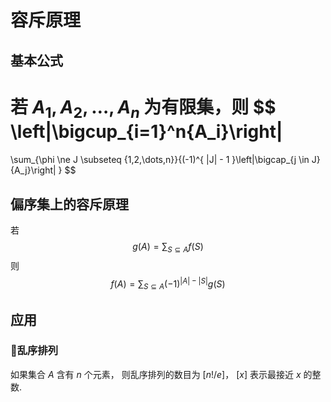 # 容斥原理

## 基本公式

若 $A_1, A_2, \dots, A_n$ 为有限集，则
$$
\left|\bigcup_{i=1}^n{A_i}\right|
=
\sum_{\phi \ne J \subseteq \{1,2,\dots,n\}}{(-1)^{ |J| - 1 }\left|\bigcap_{j \in J}{A_j}\right| }
$$

## 偏序集上的容斥原理

若
$$ g(A) = \sum_{S \subseteq A}{f(S)} $$
则
$$ f(A) = \sum_{S \subseteq A}{(-1)^{ |A| - |S| }g(S)} $$

## 应用

### 乱序排列

如果集合 $A$ 含有 $n$ 个元素，
则乱序排列的数目为 $[n! / e]$， $[x]$ 表示最接近 $x$ 的整数.
